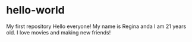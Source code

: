 # hello-world
My first repository
Hello everyone!
My name is Regina anda I am 21 years old. I love movies and making new friends!
